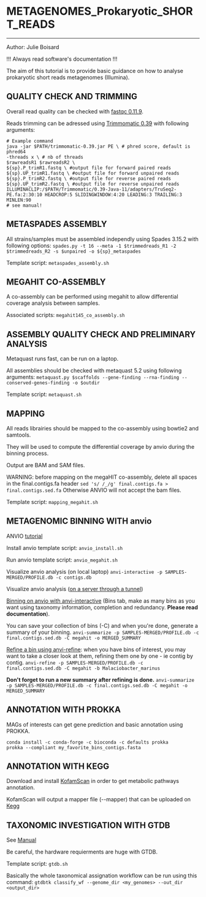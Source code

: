 
# METAGENOMES_Prokaryotic_SHORT_READS
---

Author: Julie Boisard

!!! Always read software's documentation !!!

The aim of this tutorial is to provide basic guidance on how to analyse prokaryotic short reads metagenomes (Illumina).


## QUALITY CHECK AND TRIMMING

Overall read quality can be checked with [fastqc 0.11.9](https://www.bioinformatics.babraham.ac.uk/projects/fastqc/).

Reads trimming can be adressed using [Trimmomatic 0.39](http://www.usadellab.org/cms/?page=trimmomatic) with following arguments:

```
# Example command
java -jar $PATH/trimmomatic-0.39.jar PE \ # phred score, default is phred64
-threads x \ # nb of threads
$rawreadsR1 $rawreadsR2 \
${sp}.P_trimR1.fastq \ #output file for forward paired reads
${sp}.UP_trimR1.fastq \ #output file for forward unpaired reads
${sp}.P_trimR2.fastq \ #output file for reverse paired reads
${sp}.UP_trimR2.fastq \ #output file for reverse unpaired reads
ILLUMINACLIP:/$PATH/Trimmomatic/0.39-Java-11/adapters/TruSeq2-PE.fa:2:30:10 HEADCROP:5 SLIDINGWINDOW:4:20 LEADING:3 TRAILING:3 MINLEN:90
# see manual!
```


## METASPADES ASSEMBLY

All strains/samples must be assembled independly using Spades 3.15.2 with following options:
`spades.py -t 16 --meta -1 $trimmedreads_R1 -2 $trimmedreads_R2 -s $unpaired -o ${sp}_metaspades`

Template script:
`metaspades_assembly.sh `

## MEGAHIT CO-ASSEMBLY

A co-assembly can be performed using megahit to allow differential coverage analysis between samples.

Associated scripts:
`megahit145_co_assembly.sh `


## ASSEMBLY QUALITY CHECK AND PRELIMINARY ANALYSIS

Metaquast runs fast, can be run on a laptop.

All assemblies should be checked with metaquast 5.2 using following arguments:
`metaquast.py $scaffolds --gene-finding --rna-finding --conserved-genes-finding -o $outdir`

Template script:
`metaquast.sh`

## MAPPING

All reads librairies should be mapped to the co-assembly using bowtie2 and samtools.

They will be used to compute the differential coverage by anvio during the binning process.

Output are BAM and SAM files.

WARNING: before mapping on the megaHIT co-assembly, delete all spaces in the final.contigs.fa header
`sed 's/ /_/g' final.contigs.fa > final.contigs.sed.fa`
Otherwise ANVIO will not accept the bam files.

Template script:
`mapping_megahit.sh`

## METAGENOMIC BINNING WITH anvio

ANVIO [tutorial](https://merenlab.org/2016/06/22/anvio-tutorial-v2/)

Install anvio template script:
`anvio_install.sh`

Run anvio template script:
`anvio_megahit.sh`

Visualize anvio analysis (on local laptop)
`anvi-interactive -p SAMPLES-MERGED/PROFILE.db -c contigs.db`

Visualize anvio analysis ([on a server through a tunnel](https://merenlab.org/2015/11/28/visualizing-from-a-server/))

[Binning on anvio with anvi-interactive](https://anvio.org/help/7/programs/anvi-interactive/) (Bins tab, make as many bins as you want using taxonomy information, completion and redundancy. **Please read documentation**).

You can save your collection of bins (-C) and when you're done, generate a summary of your binning.
`anvi-summarize -p SAMPLES-MERGED/PROFILE.db -c final.contigs.sed.db -C megahit -o MERGED_SUMMARY`


[Refine a bin using anvi-refine](https://merenlab.org/2015/05/11/anvi-refine/): when you have bins of interest, you may want to take a closer look at them, refining them one by one - ie contig by contig.
`anvi-refine -p SAMPLES-MERGED/PROFILE.db -c final.contigs.sed.db -C megahit -b Malaciobacter_marinus`

**Don't forget to run a new summary after refining is done.**
`anvi-summarize -p SAMPLES-MERGED/PROFILE.db -c final.contigs.sed.db -C megahit -o MERGED_SUMMARY`

## ANNOTATION WITH PROKKA

MAGs of interests can get gene prediction and basic annotation using PROKKA.

```
conda install -c conda-forge -c bioconda -c defaults prokka
prokka --compliant my_favorite_bins_contigs.fasta
```

## ANNOTATION WITH KEGG

Download and install [KofamScan](https://github.com/takaram/kofam_scan) in order to get metabolic pathways annotation.

KofamScan will output a mapper file (--mapper) that can be uploaded on [Kegg](https://www.kegg.jp/kegg/mapper/reconstruct.html)


## TAXONOMIC INVESTIGATION WITH GTDB

See [Manual](https://ecogenomics.github.io/GTDBTk/examples/classify_wf.html)

Be careful, the hardware requierments are huge with GTDB.

Template script:
`gtdb.sh`

Basically the whole taxonomical assignation workflow can be run using this command:
`gtdbtk classify_wf --genome_dir <my_genomes> --out_dir <output_dir>`
